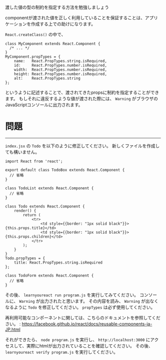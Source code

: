 渡した値の型の制約を指定する方法を勉強しましょう

componentが渡された値を正しく利用していることを保証することは、アプリケーションを作成する上での助けになります。

`React.createClass()` の中で、

```
class MyComponent extends React.Component {
  /* ... */
}
MyComponent.propTypes = {
    name:   React.PropTypes.string.isRequired,
    id:     React.PropTypes.number.isRequired,
    width:  React.PropTypes.number.isRequired,
    height: React.PropTypes.number.isRequired,
    alt:    React.PropTypes.string
};
```

というように記述することで、渡されてきたpropsに制約を指定することができます。
もしそれに違反するような値が渡された際には、 `Warning` がブラウザのJavaScriptコンソールに出力されます。


# 問題
---

`index.jsx` の `Todo` を以下のように修正してください。
新しくファイルを作成しても構いません。


```
import React from 'react';

export default class TodoBox extends React.Component {
  // 省略
}

class TodoList extends React.Component {
  // 省略
}

class Todo extends React.Component {
    render() {
        return (
            <tr>
                <td style={{border: "1px solid black"}}>{this.props.title}</td>
                <td style={{border: "1px solid black"}}>{this.props.children}</td>
            </tr>
        );
    }
}
Todo.propTypes = {
    title: React.PropTypes.string.isRequired
};

class TodoForm extends React.Component {
  // 省略
}
```

その後、 `learnyoureact run program.js` を実行してみてください。
コンソールに、 `Warning` が出力されたと思います。
その内容を読み、 `Warning` が出なくなるように `Todo` を修正してください。
`propTypes` は必ず使用してください。

再利用可能なコンポーネントに関しては、こちらのドキュメントを参照してください。 : https://facebook.github.io/react/docs/reusable-components-ja-JP.html


それができたら、 `node program.js` を実行し、 `http://localhost:3000` にアクセスして、実際にhtmlが出力されていることを確認してください。
その後、 `learnyoureact verify program.js` を実行してください。
